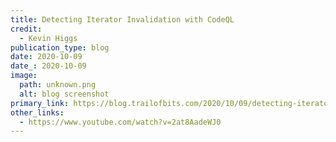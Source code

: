```yaml
---
title: Detecting Iterator Invalidation with CodeQL
credit:
  - Kevin Higgs
publication_type: blog
date: 2020-10-09
date_: 2020-10-09
image:
  path: unknown.png
  alt: blog screenshot
primary_link: https://blog.trailofbits.com/2020/10/09/detecting-iterator-invalidation-with-codeql/
other_links:
  - https://www.youtube.com/watch?v=2at8AadeWJ0
---
```

